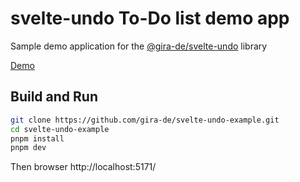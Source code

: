 # svelte-undo To-Do list demo app

Sample demo application for the [@gira-de/svelte-undo](https://github.com/gira-de/svelte-undo) library

[Demo](https://gira-de.github.io/svelte-undo-example/)

## Build and Run

```bash
git clone https://github.com/gira-de/svelte-undo-example.git
cd svelte-undo-example
pnpm install
pnpm dev
```

Then browser http://localhost:5171/
